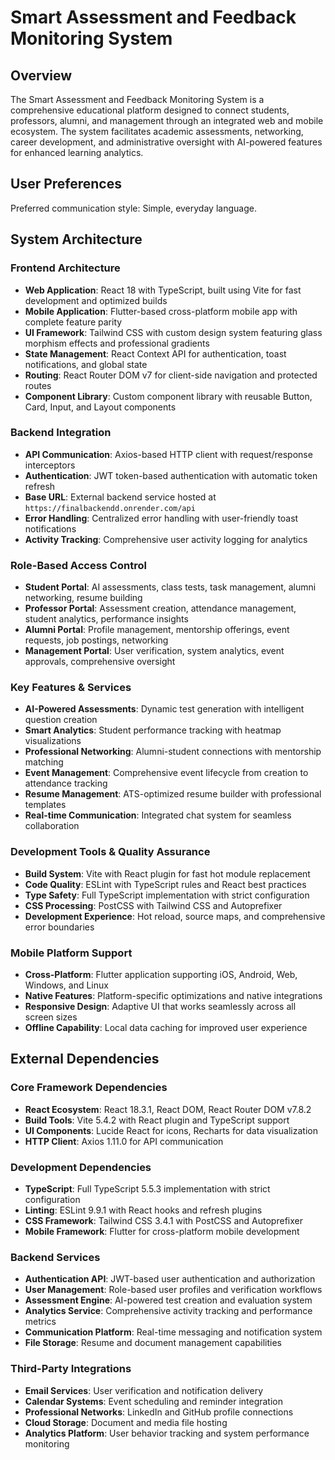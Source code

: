 # Smart Assessment and Feedback Monitoring System

## Overview

The Smart Assessment and Feedback Monitoring System is a comprehensive educational platform designed to connect students, professors, alumni, and management through an integrated web and mobile ecosystem. The system facilitates academic assessments, networking, career development, and administrative oversight with AI-powered features for enhanced learning analytics.

## User Preferences

Preferred communication style: Simple, everyday language.

## System Architecture

### Frontend Architecture
- **Web Application**: React 18 with TypeScript, built using Vite for fast development and optimized builds
- **Mobile Application**: Flutter-based cross-platform mobile app with complete feature parity
- **UI Framework**: Tailwind CSS with custom design system featuring glass morphism effects and professional gradients
- **State Management**: React Context API for authentication, toast notifications, and global state
- **Routing**: React Router DOM v7 for client-side navigation and protected routes
- **Component Library**: Custom component library with reusable Button, Card, Input, and Layout components

### Backend Integration
- **API Communication**: Axios-based HTTP client with request/response interceptors
- **Authentication**: JWT token-based authentication with automatic token refresh
- **Base URL**: External backend service hosted at `https://finalbackendd.onrender.com/api`
- **Error Handling**: Centralized error handling with user-friendly toast notifications
- **Activity Tracking**: Comprehensive user activity logging for analytics

### Role-Based Access Control
- **Student Portal**: AI assessments, class tests, task management, alumni networking, resume building
- **Professor Portal**: Assessment creation, attendance management, student analytics, performance insights
- **Alumni Portal**: Profile management, mentorship offerings, event requests, job postings, networking
- **Management Portal**: User verification, system analytics, event approvals, comprehensive oversight

### Key Features & Services
- **AI-Powered Assessments**: Dynamic test generation with intelligent question creation
- **Smart Analytics**: Student performance tracking with heatmap visualizations
- **Professional Networking**: Alumni-student connections with mentorship matching
- **Event Management**: Comprehensive event lifecycle from creation to attendance tracking
- **Resume Management**: ATS-optimized resume builder with professional templates
- **Real-time Communication**: Integrated chat system for seamless collaboration

### Development Tools & Quality Assurance
- **Build System**: Vite with React plugin for fast hot module replacement
- **Code Quality**: ESLint with TypeScript rules and React best practices
- **Type Safety**: Full TypeScript implementation with strict configuration
- **CSS Processing**: PostCSS with Tailwind CSS and Autoprefixer
- **Development Experience**: Hot reload, source maps, and comprehensive error boundaries

### Mobile Platform Support
- **Cross-Platform**: Flutter application supporting iOS, Android, Web, Windows, and Linux
- **Native Features**: Platform-specific optimizations and native integrations
- **Responsive Design**: Adaptive UI that works seamlessly across all screen sizes
- **Offline Capability**: Local data caching for improved user experience

## External Dependencies

### Core Framework Dependencies
- **React Ecosystem**: React 18.3.1, React DOM, React Router DOM v7.8.2
- **Build Tools**: Vite 5.4.2 with React plugin and TypeScript support
- **UI Components**: Lucide React for icons, Recharts for data visualization
- **HTTP Client**: Axios 1.11.0 for API communication

### Development Dependencies
- **TypeScript**: Full TypeScript 5.5.3 implementation with strict configuration
- **Linting**: ESLint 9.9.1 with React hooks and refresh plugins
- **CSS Framework**: Tailwind CSS 3.4.1 with PostCSS and Autoprefixer
- **Mobile Framework**: Flutter for cross-platform mobile development

### Backend Services
- **Authentication API**: JWT-based user authentication and authorization
- **User Management**: Role-based user profiles and verification workflows
- **Assessment Engine**: AI-powered test creation and evaluation system
- **Analytics Service**: Comprehensive activity tracking and performance metrics
- **Communication Platform**: Real-time messaging and notification system
- **File Storage**: Resume and document management capabilities

### Third-Party Integrations
- **Email Services**: User verification and notification delivery
- **Calendar Systems**: Event scheduling and reminder integration
- **Professional Networks**: LinkedIn and GitHub profile connections
- **Cloud Storage**: Document and media file hosting
- **Analytics Platform**: User behavior tracking and system performance monitoring